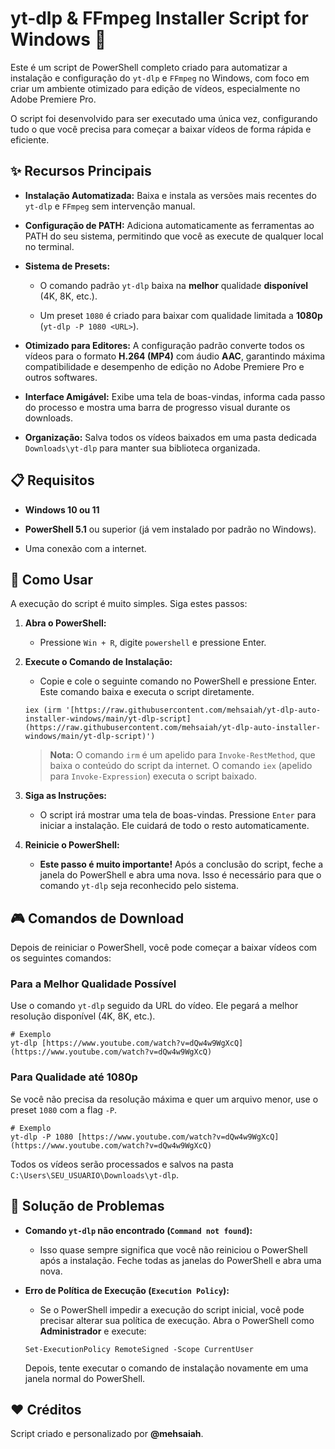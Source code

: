 # yt-dlp & FFmpeg Installer Script for Windows 🚀

Este é um script de PowerShell completo criado para automatizar a instalação e configuração do `yt-dlp` e `FFmpeg` no Windows, com foco em criar um ambiente otimizado para edição de vídeos, especialmente no Adobe Premiere Pro.

O script foi desenvolvido para ser executado uma única vez, configurando tudo o que você precisa para começar a baixar vídeos de forma rápida e eficiente.

## ✨ Recursos Principais

* **Instalação Automatizada:** Baixa e instala as versões mais recentes do `yt-dlp` e `FFmpeg` sem intervenção manual.

* **Configuração de PATH:** Adiciona automaticamente as ferramentas ao PATH do seu sistema, permitindo que você as execute de qualquer local no terminal.

* **Sistema de Presets:**

  * O comando padrão `yt-dlp` baixa na **melhor** qualidade **disponível** (4K, 8K, etc.).

  * Um preset `1080` é criado para baixar com qualidade limitada a **1080p** (`yt-dlp -P 1080 <URL>`).

* **Otimizado para Editores:** A configuração padrão converte todos os vídeos para o formato **H.264 (MP4)** com áudio **AAC**, garantindo máxima compatibilidade e desempenho de edição no Adobe Premiere Pro e outros softwares.

* **Interface Amigável:** Exibe uma tela de boas-vindas, informa cada passo do processo e mostra uma barra de progresso visual durante os downloads.

* **Organização:** Salva todos os vídeos baixados em uma pasta dedicada `Downloads\yt-dlp` para manter sua biblioteca organizada.

## 📋 Requisitos

* **Windows 10 ou 11**

* **PowerShell 5.1** ou superior (já vem instalado por padrão no Windows).

* Uma conexão com a internet.

## 🚀 Como Usar

A execução do script é muito simples. Siga estes passos:

1. **Abra o PowerShell:**

   * Pressione `Win + R`, digite `powershell` e pressione Enter.

2. **Execute o Comando de Instalação:**

   * Copie e cole o seguinte comando no PowerShell e pressione Enter. Este comando baixa e executa o script diretamente.

   ```
   iex (irm '[https://raw.githubusercontent.com/mehsaiah/yt-dlp-auto-installer-windows/main/yt-dlp-script](https://raw.githubusercontent.com/mehsaiah/yt-dlp-auto-installer-windows/main/yt-dlp-script)')
   
   ```

   > **Nota:** O comando `irm` é um apelido para `Invoke-RestMethod`, que baixa o conteúdo do script da internet. O comando `iex` (apelido para `Invoke-Expression`) executa o script baixado.

3. **Siga as Instruções:**

   * O script irá mostrar uma tela de boas-vindas. Pressione `Enter` para iniciar a instalação. Ele cuidará de todo o resto automaticamente.

4. **Reinicie o PowerShell:**

   * **Este passo é muito importante!** Após a conclusão do script, feche a janela do PowerShell e abra uma nova. Isso é necessário para que o comando `yt-dlp` seja reconhecido pelo sistema.

## 🎮 Comandos de Download

Depois de reiniciar o PowerShell, você pode começar a baixar vídeos com os seguintes comandos:

### Para a Melhor Qualidade Possível

Use o comando `yt-dlp` seguido da URL do vídeo. Ele pegará a melhor resolução disponível (4K, 8K, etc.).

```
# Exemplo
yt-dlp [https://www.youtube.com/watch?v=dQw4w9WgXcQ](https://www.youtube.com/watch?v=dQw4w9WgXcQ)

```

### Para Qualidade até 1080p

Se você não precisa da resolução máxima e quer um arquivo menor, use o preset `1080` com a flag `-P`.

```
# Exemplo
yt-dlp -P 1080 [https://www.youtube.com/watch?v=dQw4w9WgXcQ](https://www.youtube.com/watch?v=dQw4w9WgXcQ)

```

Todos os vídeos serão processados e salvos na pasta `C:\Users\SEU_USUARIO\Downloads\yt-dlp`.

## 🔧 Solução de Problemas

* **Comando `yt-dlp` não encontrado (`Command not found`):**

  * Isso quase sempre significa que você não reiniciou o PowerShell após a instalação. Feche todas as janelas do PowerShell e abra uma nova.

* **Erro de Política de Execução (`Execution Policy`):**

  * Se o PowerShell impedir a execução do script inicial, você pode precisar alterar sua política de execução. Abra o PowerShell como **Administrador** e execute:

  ```
  Set-ExecutionPolicy RemoteSigned -Scope CurrentUser
  
  ```

  Depois, tente executar o comando de instalação novamente em uma janela normal do PowerShell.

## ❤️ Créditos

Script criado e personalizado por **@mehsaiah**.
